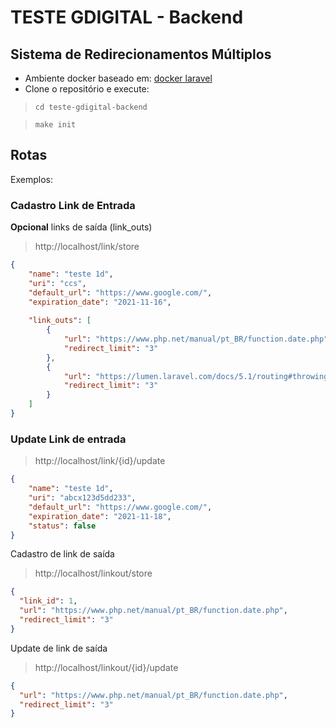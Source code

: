 
# TESTE GDIGITAL  - Backend
## Sistema de Redirecionamentos Múltiplos

- Ambiente docker baseado em: [docker laravel](https://github.com/ucan-lab/docker-laravel)
- Clone o repositório e execute:
  
> `cd teste-gdigital-backend`

> `make init`


  ## Rotas
  Exemplos:

### Cadastro Link de Entrada

**Opcional** links de saída (link_outs)
> http://localhost/link/store
```json
{
	"name": "teste 1d",
    "uri": "ccs",
	"default_url": "https://www.google.com/",
	"expiration_date": "2021-11-16",
	
	"link_outs": [
		{
			"url": "https://www.php.net/manual/pt_BR/function.date.php",
			"redirect_limit": "3"
		},
		{
			"url": "https://lumen.laravel.com/docs/5.1/routing#throwing-404-errors",
			"redirect_limit": "3"
		}
	]
}
```
### Update Link de entrada
> http://localhost/link/{id}/update
```json
{
	"name": "teste 1d",
    "uri": "abcx123d5dd233",
	"default_url": "https://www.google.com/",
	"expiration_date": "2021-11-18",
	"status": false
}
```
Cadastro de link de saída
> http://localhost/linkout/store
```json
{
  "link_id": 1,
  "url": "https://www.php.net/manual/pt_BR/function.date.php",
  "redirect_limit": "3"
}
```

Update de link de saída
> http://localhost/linkout/{id}/update
```json
{
  "url": "https://www.php.net/manual/pt_BR/function.date.php",
  "redirect_limit": "3"
}
```